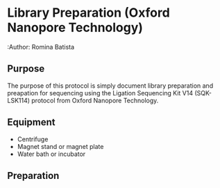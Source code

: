 Library Preparation (Oxford Nanopore Technology)
==========================================

:Author: Romina Batista


Purpose
-------

The purpose of this protocol is simply document library preparation and preapation for sequencing using the Ligation Sequencing Kit V14 (SQK-LSK114) protocol from Oxford Nanopore Technology. 


Equipment
---------

* Centrifuge
* Magnet stand or magnet plate
* Water bath or incubator

Preparation
-----------

